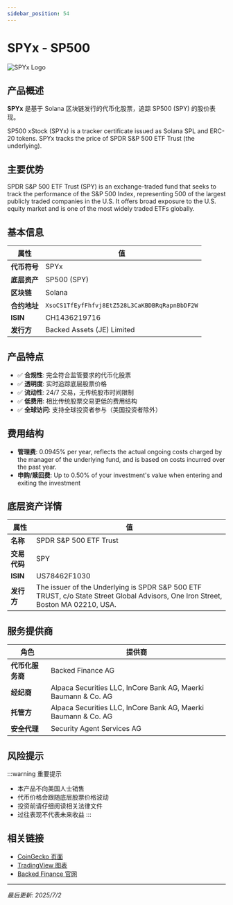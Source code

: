 ```yaml
---
sidebar_position: 54
---
```


# SPYx - SP500

![SPYx Logo](/img/tokens/spyx.svg)

## 产品概述

**SPYx** 是基于 Solana 区块链发行的代币化股票，追踪 SP500 (SPY) 的股价表现。

SP500 xStock (SPYx) is a tracker certificate issued as Solana SPL and ERC-20 tokens. SPYx tracks the price of SPDR S&P 500 ETF Trust (the underlying).

## 主要优势

SPDR S&P 500 ETF Trust (SPY) is an exchange-traded fund that seeks to track the performance of the S&P 500 Index, representing 500 of the largest publicly traded companies in the U.S. It offers broad exposure to the U.S. equity market and is one of the most widely traded ETFs globally.


## 基本信息

| 属性 | 值 |
|------|----|
| **代币符号** | SPYx |
| **底层资产** | SP500 (SPY) |
| **区块链** | Solana |
| **合约地址** | `XsoCS1TfEyfFhfvj8EtZ528L3CaKBDBRqRapnBbDF2W` |
| **ISIN** | CH1436219716 |
| **发行方** | Backed Assets (JE) Limited |

## 产品特点

- ✅ **合规性**: 完全符合监管要求的代币化股票
- ✅ **透明度**: 实时追踪底层股票价格
- ✅ **流动性**: 24/7 交易，无传统股市时间限制
- ✅ **低费用**: 相比传统股票交易更低的费用结构
- ✅ **全球访问**: 支持全球投资者参与（美国投资者除外）

## 费用结构

- **管理费**: 0.0945% per year, reflects the actual ongoing costs charged by the manager of the underlying fund, and is based on costs incurred over the past year.
- **申购/赎回费**: Up to 0.50% of your investment's value when entering and exiting the investment

## 底层资产详情

| 属性 | 值 |
|------|----|
| **名称** | SPDR S&P 500 ETF Trust |
| **交易代码** | SPY |
| **ISIN** | US78462F1030 |
| **发行方** | The issuer of the Underlying is SPDR S&P 500 ETF TRUST, c/o State Street Global Advisors, One Iron Street, Boston MA 02210, USA. |

## 服务提供商

| 角色 | 提供商 |
|------|----|
| **代币化服务商** | Backed Finance AG |
| **经纪商** | Alpaca Securities LLC, InCore Bank AG, Maerki Baumann & Co. AG |
| **托管方** | Alpaca Securities LLC, InCore Bank AG, Maerki Baumann & Co. AG |
| **安全代理** | Security Agent Services AG |

## 风险提示

:::warning 重要提示
- 本产品不向美国人士销售
- 代币价格会跟随底层股票价格波动
- 投资前请仔细阅读相关法律文件
- 过往表现不代表未来收益
:::

## 相关链接

- [CoinGecko 页面](https://www.coingecko.com/)
- [TradingView 图表](https://www.tradingview.com/)
- [Backed Finance 官网](https://backed.fi/)

---

*最后更新: 2025/7/2*

